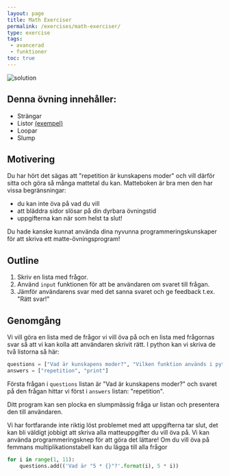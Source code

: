 ```yaml
---
layout: page
title: Math Exerciser
permalink: /exercises/math-exerciser/
type: exercise
tags: 
 - avancerad
 - funktioner
toc: true
---
```

![solution](https://media.githubusercontent.com/media/ahnlabb/schoolprog-external/master/math-exerciser.gif)

## Denna övning innehåller:

- Strängar
- Listor [(exempel)](https://repl.it/@ahnlabb/RowdyOliveWeevil)
- Loopar
- Slump


## Motivering

Du har hört det sägas att "repetition är kunskapens moder" och vill därför sitta
och göra så många mattetal du kan. Matteboken är bra men den har vissa
begränsningar:
- du kan inte öva på vad du vill
- att bläddra sidor slösar på din dyrbara övningstid
- uppgifterna kan när som helst ta slut!

Du hade kanske kunnat använda dina nyvunna programmeringskunskaper för att
skriva ett matte-övningsprogram!

## Outline

1. Skriv en lista med frågor.
2. Använd `input` funktionen för att be användaren om svaret till frågan.
3. Jämför användarens svar med det sanna svaret och ge feedback t.ex. "Rätt svar!"

## Genomgång

Vi vill göra en lista med de frågor vi vill öva på och en lista med frågornas
svar så att vi kan kolla att användaren skrivit rätt.
I python kan vi skriva de två listorna så här:

```python
questions = ["Vad är kunskapens moder?", "Vilken funktion används i python för att skriva ut text i kommandotolken?"]
answers = ["repetition", "print"]
```

Första frågan i `questions` listan är "Vad är kunskapens moder?" och svaret på den
frågan hittar vi först i `answers` listan: "repetition".

Ditt program kan sen plocka en slumpmässig fråga ur listan och presentera den
till användaren.

Vi har fortfarande inte riktig löst problemet med att uppgifterna tar slut, det
kan bli väldigt jobbigt att skriva alla matteuppgifter du vill öva på. Vi kan
använda programmeringsknep för att göra det lättare! Om du vill öva på femmans
multiplikationstabell kan du lägga till alla frågor

```python
for i in range(1, 11):
    questions.add(('Vad är "5 * {}"?'.format(i), 5 * i))
```
